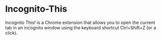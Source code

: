# Incognito-This
Incognito This! is a Chrome extension that allows you to open the current tab in an incognito window using the keyboard shortcut Ctrl+Shift+Z (or a click).
